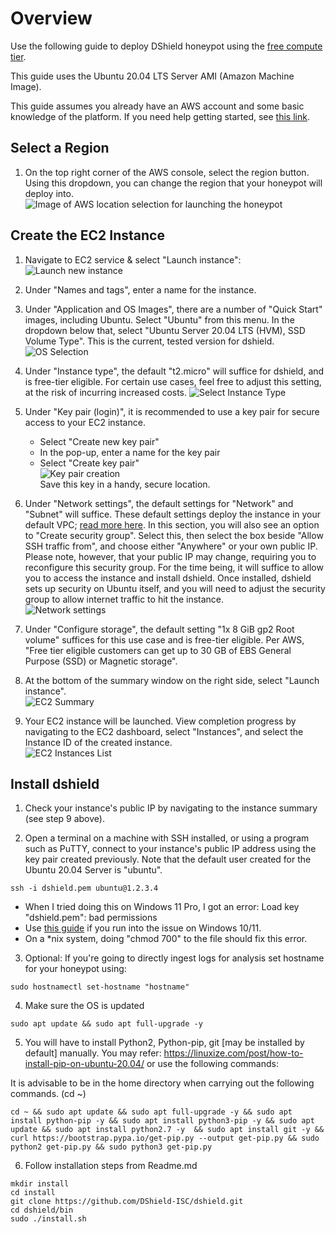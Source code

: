 Overview
========
Use the following guide to deploy DShield honeypot using the [free compute tier](https://aws.amazon.com/free/).

This guide uses the Ubuntu 20.04 LTS Server AMI (Amazon Machine Image).

This guide assumes you already have an AWS account and some basic knowledge of the platform. If you need help getting started, see [this link](https://docs.aws.amazon.com/SetUp/latest/UserGuide/setup-AWSsignup.html).

Select a Region
----------------  
1. On the top right corner of the AWS console, select the region button. Using this dropdown, you can change the region that your honeypot will deploy into.  
![Image of AWS location selection for launching the honeypot](https://github.com/MHeezy/images/blob/main/aws_region_selection.png)

Create the EC2 Instance
------------------------
1. Navigate to EC2 service & select "Launch instance":  
![Launch new instance](https://github.com/MHeezy/images/blob/main/ec2_launch_instance.png)

2. Under "Names and tags", enter a name for the instance.  

3. Under "Application and OS Images", there are a number of "Quick Start" images, including Ubuntu. Select "Ubuntu" from this menu. In the dropdown below that, select "Ubuntu Server 20.04 LTS (HVM), SSD Volume Type". This is the current, tested version for dshield.
![OS Selection](https://github.com/MHeezy/images/blob/main/ubuntu_ami_selection.png)

4. Under "Instance type", the default "t2.micro" will suffice for dshield, and is free-tier eligible. For certain use cases, feel free to adjust this setting, at the risk of incurring increased costs.
![Select Instance Type](https://github.com/MHeezy/images/blob/main/aws_instance_type.png)

5. Under "Key pair (login)", it is recommended to use a key pair for secure access to your EC2 instance.
    - Select "Create new key pair"
    - In the pop-up, enter a name for the key pair
    - Select "Create key pair"  
![Key pair creation](https://github.com/MHeezy/images/blob/main/key_pair_creation.png)  
Save this key in a handy, secure location.

6. Under "Network settings", the default settings for "Network" and "Subnet" will suffice. These default settings deploy the instance in your default VPC; [read more here](https://docs.aws.amazon.com/vpc/latest/userguide/default-vpc.html). In this section, you will also see an option to "Create security group". Select this, then select the box beside "Allow SSH traffic from", and choose either "Anywhere" or your own public IP. Please note, however, that your public IP may change, requiring you to reconfigure this security group. For the time being, it will suffice to allow you to access the instance and install dshield. Once installed, dshield sets up security on Ubuntu itself, and you will need to adjust the security group to allow internet traffic to hit the instance.  
![Network settings](https://github.com/MHeezy/images/blob/main/ec2_network_settings.png)

7. Under "Configure storage", the default setting "1x 8 GiB gp2 Root volume" suffices for this use case and is free-tier eligible. Per AWS, "Free tier eligible customers can get up to 30 GB of EBS General Purpose (SSD) or Magnetic storage".

8. At the bottom of the summary window on the right side, select "Launch instance".  
![EC2 Summary](https://github.com/MHeezy/images/blob/main/ews_creation_summary.png)

9. Your EC2 instance will be launched. View completion progress by navigating to the EC2 dashboard, select "Instances", and select the Instance ID of the created instance.  
![EC2 Instances List](https://github.com/MHeezy/images/blob/main/ec2_instance_list.png)


Install dshield
----------------
1. Check your instance's public IP by navigating to the instance summary (see step 9 above).  

2. Open a terminal on a machine with SSH installed, or using a program such as PuTTY, connect to your instance's public IP address using the key pair created previously. Note that the default user created for the Ubuntu 20.04 Server is "ubuntu".  
```
ssh -i dshield.pem ubuntu@1.2.3.4
```   
   - When I tried doing this on Windows 11 Pro, I got an error: Load key "dshield.pem": bad permissions
   - Use [this guide](https://www.thewindowsclub.com/change-files-and-folders-permissions-in-windows-10) if you run into the issue on Windows 10/11.
   - On a \*nix system, doing "chmod 700" to the file should fix this error.
    

3. Optional: If you're going to directly ingest logs for analysis set hostname for your honeypot using:
```
sudo hostnamectl set-hostname "hostname"
```

4. Make sure the OS is updated
```
sudo apt update && sudo apt full-upgrade -y
```

5. You will have to install Python2, Python-pip, git [may be installed by default] manually.
You may refer: https://linuxize.com/post/how-to-install-pip-on-ubuntu-20.04/ or use the following commands:

It is advisable to be in the home directory when carrying out the following commands. (cd ~)
```
cd ~ && sudo apt update && sudo apt full-upgrade -y && sudo apt install python-pip -y && sudo apt install python3-pip -y && sudo apt update && sudo apt install python2.7 -y  && sudo apt install git -y && curl https://bootstrap.pypa.io/get-pip.py --output get-pip.py && sudo python2 get-pip.py && sudo python3 get-pip.py
```

6. Follow installation steps from Readme.md
```
mkdir install
cd install
git clone https://github.com/DShield-ISC/dshield.git
cd dshield/bin
sudo ./install.sh
```
